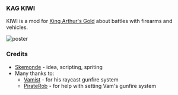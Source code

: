 ### KAG KIWI

KIWI is a mod for [King Arthur's Gold](https://github.com/transhumandesign/kag-base) about battles with firearms and vehicles.

![poster](https://sun4.userapi.com/sun4-10/s/v1/ig2/Cdi7i6MkK5VglulloTyF2cn_0dQdZhaXCLaj6msbmkSSTQDREno9c-L04svEqQxTyyJu2psuzmRPX9JugTkMknMk.jpg?size=480x352&quality=95&type=album "KIWI Poster")

### Credits
- [Skemonde](https://github.com/Skemonde) - idea, scripting, spriting<br>
- Many thanks to:<br>
  - [Vamist](https://github.com/Vam-Jam) - for his raycast gunfire system<br>
  - [PirateRob](https://github.com/Pirate-Rob) - for help with setting Vam's gunfire system
